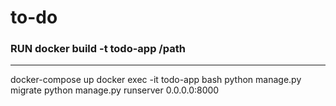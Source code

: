 # to-do
### RUN docker build -t todo-app /path 
----------------------------------
docker-compose up
docker exec -it todo-app bash
python manage.py migrate
python manage.py runserver 0.0.0.0:8000
